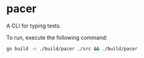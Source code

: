 # pacer

A CLI for typing tests.

To run, execute the following command:

```sh
go build -o ./build/pacer ./src && ./build/pacer
```
